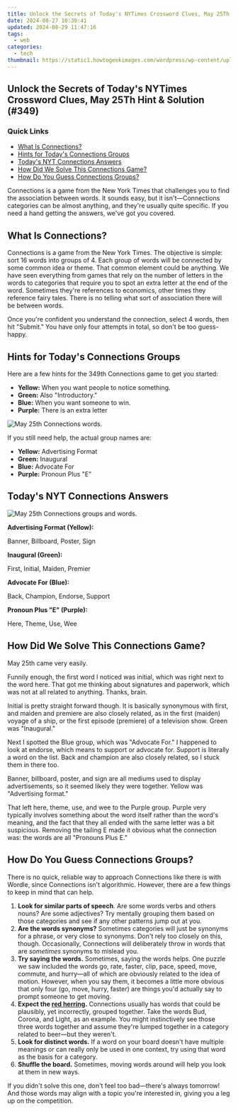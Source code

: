 ```yaml
---
title: Unlock the Secrets of Today's NYTimes Crossword Clues, May 25Th Hint & Solution (#349)
date: 2024-08-27 10:30:41
updated: 2024-08-29 11:47:16
tags:
  - web
categories:
  - tech
thumbnail: https://static1.howtogeekimages.com/wordpress/wp-content/uploads/2024/03/connections.jpg
---
```


## Unlock the Secrets of Today's NYTimes Crossword Clues, May 25Th Hint & Solution (#349)

### Quick Links

* [What Is Connections?](https://facebook-video-content.techidaily.com/updated-engaging-creativity-crafting-compelling-facebook-ads/)
* [Hints for Today's Connections Groups](https://some-guidance.techidaily.com/2024-approved-tactical-titles-trailer-producer/)
* [Today's NYT Connections Answers](https://fake-location.techidaily.com/full-guide-to-fix-itoolab-anygo-not-working-on-samsung-galaxy-s24-drfone-by-drfone-virtual-android/)
* [How Did We Solve This Connections Game?](https://on-screen-recording.techidaily.com/updated-instant-mac-screen-savior-free/)
* [How Do You Guess Connections Groups?](https://fox-helps.techidaily.com/updated-in-2024-optimal-cinematography-best-lenses-for-immaculate-4k-output/)

 Connections is a game from the New York Times that challenges you to find the association between words. It sounds easy, but it isn't—Connections categories can be almost anything, and they're usually quite specific. If you need a hand getting the answers, we've got you covered.

##  What Is Connections?

 Connections is a game from the New York Times. The objective is simple: sort 16 words into groups of 4\. Each group of words will be connected by some common idea or theme. That common element could be anything. We have seen everything from games that rely on the number of letters in the words to categories that require you to spot an extra letter at the end of the word. Sometimes they're references to economics, other times they reference fairy tales. There is no telling what sort of association there will be between words.

 Once you're confident you understand the connection, select 4 words, then hit "Submit." You have only four attempts in total, so don't be too guess-happy.

##  Hints for Today's Connections Groups

 Here are a few hints for the 349th Connections game to get you started:

* **Yellow:** When you want people to notice something.
* **Green:** Also "Introductory."
* **Blue:** When you want someone to win.
* **Purple:** There is an extra letter

![May 25th Connections words.](https://static1.howtogeekimages.com/wordpress/wp-content/uploads/2024/05/may-25th-connections.png) 

 If you still need help, the actual group names are:

* **Yellow:** Advertising Format
* **Green:** Inaugural
* **Blue:** Advocate For
* **Purple:** Pronoun Plus "E"

##  Today's NYT Connections Answers

![May 25th Connections groups and words.](https://static1.howtogeekimages.com/wordpress/wp-content/uploads/2024/05/may-25th-connections-filled.png) 

**Advertising Format (Yellow):** 

 Banner, Billboard, Poster, Sign

**Inaugural (Green):** 

 First, Initial, Maiden, Premier

**Advocate For (Blue):** 

 Back, Champion, Endorse, Support

**Pronoun Plus "E" (Purple):** 

 Here, Theme, Use, Wee

##  How Did We Solve This Connections Game?

 May 25th came very easily.

 Funnily enough, the first word I noticed was initial, which was right next to the word here. That got me thinking about signatures and paperwork, which was not at all related to anything. Thanks, brain.

 Initial is pretty straight forward though. It is basically synonymous with first, and maiden and premiere are also closely related, as in the first (maiden) voyage of a ship, or the first episode (premiere) of a television show. Green was "Inaugural."

 Next I spotted the Blue group, which was "Advocate For." I happened to look at endorse, which means to support or advocate for. Support is literally a word on the list. Back and champion are also closely related, so I stuck them in there too.

 Banner, billboard, poster, and sign are all mediums used to display advertisements, so it seemed likely they were together. Yellow was "Advertising format."

 That left here, theme, use, and wee to the Purple group. Purple very typically involves something about the word itself rather than the word's meaning, and the fact that they all ended with the same letter was a bit suspicious. Removing the tailing E made it obvious what the connection was: the words are all "Pronouns Plus E."

##  How Do You Guess Connections Groups?

 There is no quick, reliable way to approach Connections like there is with Wordle, since Connections isn't algorithmic. However, there are a few things to keep in mind that can help.

1. **Look for similar parts of speech**. Are some words verbs and others nouns? Are some adjectives? Try mentally grouping them based on those categories and see if any other patterns jump out at you.
2. **Are the words synonyms?** Sometimes categories will just be synonyms for a phrase, or very close to synonyms. Don't rely too closely on this, though. Occasionally, Connections will deliberately throw in words that are _sometimes_ synonyms to mislead you.
3. **Try saying the words.** Sometimes, saying the words helps. One puzzle we saw included the words go, rate, faster, clip, pace, speed, move, commute, and hurry—all of which are obviously related to the idea of motion. However, when you say them, it becomes a little more obvious that only four (go, move, hurry, faster) are things you'd actually say to prompt someone to get moving.
4. **Expect the [red herring](https://www.merriam-webster.com/dictionary/red%20herring).** Connections usually has words that could be plausibly, yet incorrectly, grouped together. Take the words Bud, Corona, and Light, as an example. You might instinctively see those three words together and assume they're lumped together in a category related to beer—but they weren't.
5. **Look for distinct words.** If a word on your board doesn't have multiple meanings or can really only be used in one context, try using that word as the basis for a category.
6. **Shuffle the board.** Sometimes, moving words around will help you look at them in new ways.

 If you didn't solve this one, don't feel too bad—there's always tomorrow! And those words may align with a topic you're interested in, giving you a leg up on the competition.

<ins class="adsbygoogle"
     style="display:block"
     data-ad-format="autorelaxed"
     data-ad-client="ca-pub-7571918770474297"
     data-ad-slot="1223367746"></ins>



<ins class="adsbygoogle"
     style="display:block"
     data-ad-client="ca-pub-7571918770474297"
     data-ad-slot="8358498916"
     data-ad-format="auto"
     data-full-width-responsive="true"></ins>
